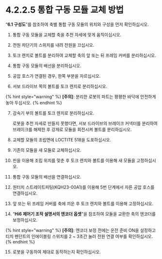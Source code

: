 # 4.2.2.5 통합 구동 모듈 교체 방법

“**6.1 구성도**”를 참조하여 축별 통합 구동 모듈의 위치와 구성을 먼저 확인하십시오.

1.	통합 구동 모듈을 교체할 축을 추천 자세에 맞게 움직이십시오.

2.	전원 차단기의 스위치를 내려 전원을 끄십시오.

3.	토크 렌치로 볼트를 분리하여 교체할 축의 앞 또는 뒤 프레임 커버를 분리하십시오.

4.	통합 구동 모듈의 배선을 분리하십시오.

5.	공압 호스가 연결된 경우, 한쪽 부분을 자르십시오.

6.	서보 드라이브 쪽의 볼트를 토크 렌치로 분리하십시오.

{% hint style="warning" %}
**\[주의\]**: 분리한 로봇의 파트는 평평한 바닥에 안전하게 놓아 두십시오.
{% endhint %}

7.	감속기 부의 볼트를 토크 렌치로 분리하십시오.
	  
    로봇을 추천 자세로 만들지 못했다면, 서보 드라이브의 브레이크 커넥터를 분리하여 브레이크를 해제한 후 강제로 모듈을 회전시켜 볼트를 분리하십시오.

8.	교체할 모듈의 조립면에 LOCTITE 518을 도포하십시오.

9.	기존의 모듈을 새 모듈로 교체하십시오.

10.	핀을 이용해 조립 위치를 맞춘 후 토크 렌치와 볼트를 이용해 새 모듈을 고정하십시오.

11.	통합 구동 모듈의 배선을 연결하십시오.

12.	원터치 스트레이트피팅\(KQH23-00A1\)를 이용해 5번 단계에서 자른 공압 호스를 연결하십시오.

13.	앞 또는 뒤 프레임 커버를 축에 끼운 후 토크 렌치와 볼트를 이용해 고정하십시오.

14.	“**Hi6 제어기 조작 설명서의 엔코더 옵셋**”을 참조하여 모듈을 교환한 축의 엔코더를 보정하십시오.

{% hint style="warning" %}
**\[주의\]**: 엔코더 보정 전에는 운전 준비 ON을 설정하고 티치 펜던트의 인에이블링 스위치를 2 ~ 3초간 눌러 전원 연결 여부를 확인하십시오.
{% endhint %}

15.	로봇을 구동하여 제대로 동작하는지 확인하십시오.





